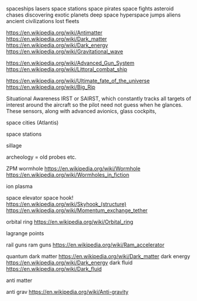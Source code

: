 
spaceships
lasers
space stations
space pirates
space fights
asteroid chases
discovering exotic planets
deep space
hyperspace jumps
aliens
ancient civilizations
lost fleets


https://en.wikipedia.org/wiki/Antimatter
https://en.wikipedia.org/wiki/Dark_matter
https://en.wikipedia.org/wiki/Dark_energy
https://en.wikipedia.org/wiki/Gravitational_wave


https://en.wikipedia.org/wiki/Advanced_Gun_System
https://en.wikipedia.org/wiki/Littoral_combat_ship

https://en.wikipedia.org/wiki/Ultimate_fate_of_the_universe
https://en.wikipedia.org/wiki/Big_Rip

Situational Awareness IRST or SAIRST, which constantly tracks all targets of interest around the aircraft so the pilot need not guess when he glances. These sensors, along with advanced avionics, glass cockpits,

space cities (Atlantis)

space stations

sillage


archeology = old probes etc.

ZPM
wormhole https://en.wikipedia.org/wiki/Wormhole https://en.wikipedia.org/wiki/Wormholes_in_fiction

ion
plasma

space elevator
space hook! https://en.wikipedia.org/wiki/Skyhook_(structure)
https://en.wikipedia.org/wiki/Momentum_exchange_tether

orbital ring https://en.wikipedia.org/wiki/Orbital_ring

lagrange points

rail guns
ram guns https://en.wikipedia.org/wiki/Ram_accelerator

quantum
dark matter https://en.wikipedia.org/wiki/Dark_matter
dark energy https://en.wikipedia.org/wiki/Dark_energy
dark fluid https://en.wikipedia.org/wiki/Dark_fluid

anti matter

anti grav https://en.wikipedia.org/wiki/Anti-gravity
